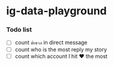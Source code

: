 # ig-data-playground

### Todo list
- [ ] count `มั่ยชวล` in direct message
- [ ] count who is the most reply my story
- [ ] count which account I hit ❤️ the most